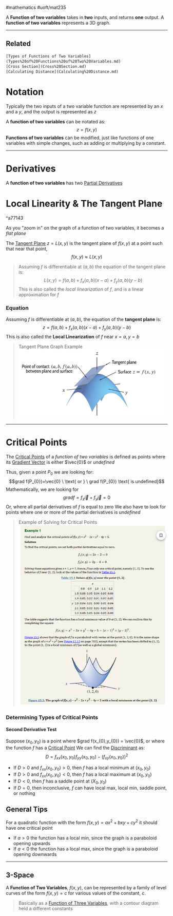#mathematics #uoft/mat235

A **Function of two variables** takes in **two** inputs, and returns **one** output. A **function of two variables** represents a 3D graph.

---
## Related
	[Types of Functions of Two Variables](Types%20of%20Functions%20of%20Two%20Variables.md)
	[Cross Section](Cross%20Section.md)
	[Calculating Distance](Calculating%20Distance.md)

# Notation
Typically the two inputs of a two variable function are represented by an $x$ and a $y$, and the output is represented as $z$

A **function of two variables** can be notated as: $$z=f(x,y)$$
**Functions of two variables** can be modified, just like functions of one variables with simple changes, such as adding or multiplying by a constant.

---
# Derivatives
A **function of two variables** has two [Partial Derivatives](Partial%20Derivative.md)

# Local Linearity & The Tangent Plane
^a77143

As you "zoom in" on the graph of a function of two variables, it becomes a *flat plane*

The [Tangent Plane](Tangent%20Plane.md) $z=L(x,y)$ is the tangent plane of $f(x,y)$ at a point such that near that point, $$f(x,y) \approx L(x,y)$$
>Assuming $f$ is differentiable at $(a,b)$ the equation of the tangent plane is: $$L(x,y)=f(a,b)+f_{x}(a,b)(x-a)+f_{y}(a,b)(y-b)$$This is also called the *local linearization* of $f$, and is a linear approximation for $f$
### Equation
Assuming $f$ is differentiable at $(a,b)$, the equation of the **tangent plane** is: $$z=f(a,b)+f_{x}(a,b)(x-a)+f_{y}(a,b)(y-b)$$
This is also called the **Local Linearization** of $f$ near $x=a, y=b$
>  Tangent Plane Graph Example
![Pasted image 20231101131455](Images/Pasted%20image%2020231101131455.png)

---
# Critical Points
The [Critical Points](Critical%20Points.md) of a *function of two variables* is defined as points where its [Gradient Vector](Gradient%20Vector.md) is either $\vec{0}$ or *undefined*

Thus, given a point $P_{0}$ we are looking for: $$grad f(P_{0})=\vec{0} \ \text{ or } \ grad f(P_{0}) \text{ is undefined}$$
Mathematically, we are looking for $$grad f = f_{x}\vec{i} + f_{y}\vec{j} = 0$$Or, where all partial derivatives of $f$ is equal to zero
	We also have to look for points where one or more of the partial derivatives is *undefined*

>Example of Solving for Critical Points
>![Pasted image 20231122153821](Pasted%20image%2020231122153821.png)

### Determining Types of Critical Points
#### Second Derivative Test
Suppose $(x_0,y_{0})$ is a point where $grad f(x_{0},y_{0}) = \vec{0}$, or where the function $f$ has a [Critical Point](Critical%20Points.md)
We can find the [Discriminant](Discriminant.md) as: $$D=f_{xx}(x_{0},y_{0})f_{yy}(x_{0},y_{0})-(f_{xy}(x_{0},y_{0}))^{2}$$
- If $D > 0$ and $f_{xx}(x_{0},y_{0})>0$, then $f$ has a local minimum at $(x_{0},y_{0})$
- If $D>0$ and $f_{xx}(x_{0},y_{0})<0$, then $f$ has a local maximum at $(x_{0},y_{0})$
- If $D<0$, then $f$ has a saddle point at $(X_{0},y_{0})$
- If $D=0$, then inconclusive, $f$ can have local max, local min, saddle point, or nothing
 
## General Tips
For a quadratic function with the form $f(x,y)=ax^{2}+bxy+cy^{2}$ it should have one critical point
- If $a>0$ the function has a local min, since the graph is a paraboloid opening upwards
- If $a<0$ the function has a local max, since the graph is a paraboloid opening downwards

---
## 3-Space
A **Function of Two Variables**, $f(x, y)$, can be represented by a family of level curves of the form $f(x, y) = c$ for various values of the constant, $c$.

> Basically as a [Function of Three Variables](Function%20of%20Three%20Variables), with a contour diagram held a different constants


